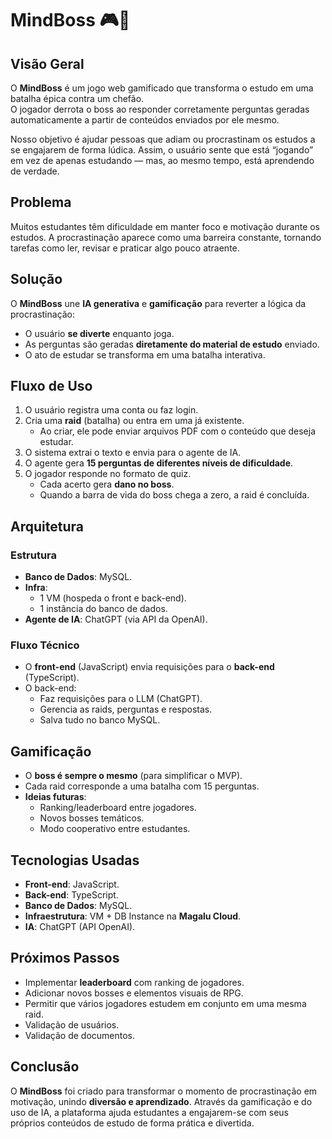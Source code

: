 # MindBoss 🎮🧠

## Visão Geral
O **MindBoss** é um jogo web gamificado que transforma o estudo em uma batalha épica contra um chefão.  
O jogador derrota o boss ao responder corretamente perguntas geradas automaticamente a partir de conteúdos enviados por ele mesmo.  

Nosso objetivo é ajudar pessoas que adiam ou procrastinam os estudos a se engajarem de forma lúdica. Assim, o usuário sente que está “jogando” em vez de apenas estudando — mas, ao mesmo tempo, está aprendendo de verdade.


## Problema  
Muitos estudantes têm dificuldade em manter foco e motivação durante os estudos. A procrastinação aparece como uma barreira constante, tornando tarefas como ler, revisar e praticar algo pouco atraente.  


## Solução  
O **MindBoss** une **IA generativa** e **gamificação** para reverter a lógica da procrastinação:  
- O usuário **se diverte** enquanto joga.  
- As perguntas são geradas **diretamente do material de estudo** enviado.  
- O ato de estudar se transforma em uma batalha interativa.  


## Fluxo de Uso  
1. O usuário registra uma conta ou faz login.  
2. Cria uma **raid** (batalha) ou entra em uma já existente.  
   - Ao criar, ele pode enviar arquivos PDF com o conteúdo que deseja estudar.  
3. O sistema extrai o texto e envia para o agente de IA.  
4. O agente gera **15 perguntas de diferentes níveis de dificuldade**.  
5. O jogador responde no formato de quiz.  
   - Cada acerto gera **dano no boss**.  
   - Quando a barra de vida do boss chega a zero, a raid é concluída.  


## Arquitetura  

### Estrutura  
- **Banco de Dados**: MySQL.  
- **Infra**:  
  - 1 VM (hospeda o front e back-end).  
  - 1 instância do banco de dados.  
- **Agente de IA**: ChatGPT (via API da OpenAI).  

### Fluxo Técnico  
- O **front-end** (JavaScript) envia requisições para o **back-end** (TypeScript).  
- O back-end:  
  - Faz requisições para o LLM (ChatGPT).  
  - Gerencia as raids, perguntas e respostas.  
  - Salva tudo no banco MySQL.  


## Gamificação  
- O **boss é sempre o mesmo** (para simplificar o MVP).  
- Cada raid corresponde a uma batalha com 15 perguntas.  
- **Ideias futuras**:  
  - Ranking/leaderboard entre jogadores.  
  - Novos bosses temáticos.  
  - Modo cooperativo entre estudantes.  


## Tecnologias Usadas  
- **Front-end**: JavaScript.  
- **Back-end**: TypeScript.  
- **Banco de Dados**: MySQL.  
- **Infraestrutura**: VM + DB Instance na **Magalu Cloud**.  
- **IA**: ChatGPT (API OpenAI).  


## Próximos Passos  
- Implementar **leaderboard** com ranking de jogadores.  
- Adicionar novos bosses e elementos visuais de RPG.  
- Permitir que vários jogadores estudem em conjunto em uma mesma raid. 
- Validação de usuários.
- Validação de documentos.


## Conclusão  
O **MindBoss** foi criado para transformar o momento de procrastinação em motivação, unindo **diversão e aprendizado**. Através da gamificação e do uso de IA, a plataforma ajuda estudantes a engajarem-se com seus próprios conteúdos de estudo de forma prática e divertida.  
